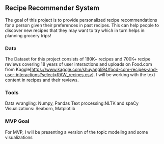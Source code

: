 ## Recipe Recommender System

The goal of this project is to provide personalized recipe recommendations for a person given their preferences in past recipes. This can help people to discover new recipes that they may want to try which in turn helps in planning grocery trips!


### Data
The Dataset for this project consists of 180K+ recipes and 700K+ recipe reviews covering 18 years of user interactions and uploads on Food.com from Kaggle[https://www.kaggle.com/shuyangli94/food-com-recipes-and-user-interactions?select=RAW_recipes.csv]. I will be working with the text content in recipes and their reviews.

### Tools
Data wrangling: Numpy, Pandas
Text processing:NLTK and spaCy
Visualizations: Seaborn, Matplotlib

### MVP Goal
For MVP, I will be presenting a version of the topic modeling and some visualizations